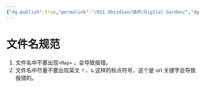 ```yaml
---
{"dg-publish":true,"permalink":"/011 Obsidian/插件/DigItal Garden/","dgPassFrontmatter":true,"created":"2024-06-01T14:43:05.886+08:00","updated":"2024-06-01T15:27:45.643+08:00"}
---
```


# 文件名规范

1. 文件名中不要出现`<Map>` ，会导致报错。
2. 文件名中尽量不要出现英文 `?` 、`&` 这样的标点符号，这个是 url 关键字会导致报错的。